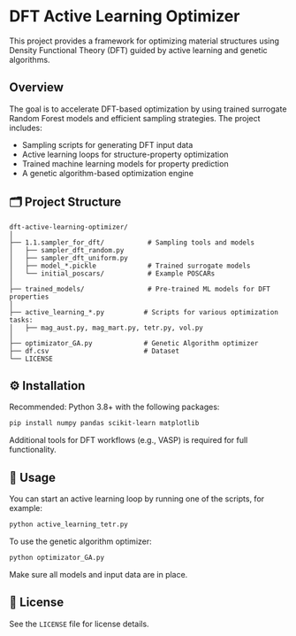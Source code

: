 # DFT Active Learning Optimizer

This project provides a framework for optimizing material structures using Density Functional Theory (DFT) guided by active learning and genetic algorithms.

## Overview

The goal is to accelerate DFT-based optimization by using trained surrogate Random Forest models and efficient sampling strategies. The project includes:
- Sampling scripts for generating DFT input data
- Active learning loops for structure-property optimization
- Trained machine learning models for property prediction
- A genetic algorithm-based optimization engine

## 🗂 Project Structure

```
dft-active-learning-optimizer/
│
├── 1.1.sampler_for_dft/           # Sampling tools and models
│   ├── sampler_dft_random.py
│   ├── sampler_dft_uniform.py
│   ├── model_*.pickle             # Trained surrogate models
│   └── initial_poscars/           # Example POSCARs
│
├── trained_models/                # Pre-trained ML models for DFT properties
│
├── active_learning_*.py          # Scripts for various optimization tasks:
│   ├── mag_aust.py, mag_mart.py, tetr.py, vol.py
│
├── optimizator_GA.py             # Genetic Algorithm optimizer
├── df.csv                        # Dataset
└── LICENSE
```

## ⚙️ Installation

Recommended: Python 3.8+ with the following packages:

```bash
pip install numpy pandas scikit-learn matplotlib
```

Additional tools for DFT workflows (e.g., VASP) is required for full functionality.

## 🚀 Usage

You can start an active learning loop by running one of the scripts, for example:

```bash
python active_learning_tetr.py
```

To use the genetic algorithm optimizer:

```bash
python optimizator_GA.py
```

Make sure all models and input data are in place.

## 📄 License

See the `LICENSE` file for license details.
